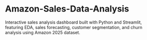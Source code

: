 # Amazon-Sales-Data-Analysis
Interactive sales analysis dashboard built with Python and Streamlit, featuring EDA, sales forecasting, customer segmentation, and churn analysis using Amazon 2025 dataset.
